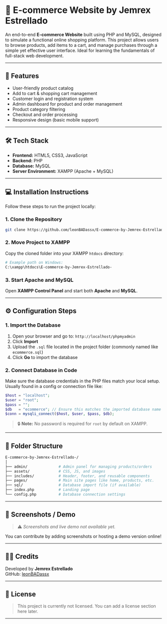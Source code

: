 
# 🛒 E-commerce Website by Jemrex Estrellado

An end-to-end **E-commerce Website** built using PHP and MySQL, designed to simulate a functional online shopping platform. This project allows users to browse products, add items to a cart, and manage purchases through a simple yet effective user interface. Ideal for learning the fundamentals of full-stack web development.

---

## 🚀 Features

- User-friendly product catalog
- Add to cart & shopping cart management
- Customer login and registration system
- Admin dashboard for product and order management
- Product category filtering
- Checkout and order processing
- Responsive design (basic mobile support)

---

## 🛠️ Tech Stack

- **Frontend:** HTML5, CSS3, JavaScript
- **Backend:** PHP
- **Database:** MySQL
- **Server Environment:** XAMPP (Apache + MySQL)

---

## 💻 Installation Instructions

Follow these steps to run the project locally:

### 1. Clone the Repository

```bash
git clone https://github.com/leonBADassx/E-commerce-by-Jemrex-Estrellado-.git
```

### 2. Move Project to XAMPP

Copy the cloned folder into your XAMPP `htdocs` directory:

```bash
# Example path on Windows:
C:\xampp\htdocs\E-commerce-by-Jemrex-Estrellado-
```

### 3. Start Apache and MySQL

Open **XAMPP Control Panel** and start both **Apache** and **MySQL**.

---

## ⚙️ Configuration Steps

### 1. Import the Database

1. Open your browser and go to: `http://localhost/phpmyadmin`
2. Click **Import**
3. Upload the `.sql` file located in the project folder (commonly named like `ecommerce.sql`)
4. Click **Go** to import the database

### 2. Connect Database in Code

Make sure the database credentials in the PHP files match your local setup. Usually found in a config or connection file like:

```php
$host = "localhost";
$user = "root";
$pass = "";
$db   = "ecommerce"; // Ensure this matches the imported database name
$conn = mysqli_connect($host, $user, $pass, $db);
```

> 🔒 **Note:** No password is required for `root` by default on XAMPP.

---

## 📁 Folder Structure

```bash
E-commerce-by-Jemrex-Estrellado-/
│
├── admin/              # Admin panel for managing products/orders
├── assets/             # CSS, JS, and images
├── includes/           # Header, footer, and reusable components
├── pages/              # Main site pages like home, products, etc.
├── sql/                # Database import file (if available)
├── index.php           # Landing page
└── config.php          # Database connection settings
```

---

## 📸 Screenshots / Demo

> ⚠️ *Screenshots and live demo not available yet.*

You can contribute by adding screenshots or hosting a demo version online!

---

## 👨‍💻 Credits

Developed by **Jemrex Estrellado**  
GitHub: [leonBADassx](https://github.com/leonBADassx)

---

## 📄 License

> This project is currently not licensed. You can add a license section here later.

---
